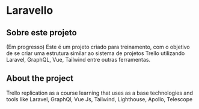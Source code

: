 # Laravello

## Sobre este projeto

(Em progresso)
Este é um projeto criado para treinamento, com o objetivo de se criar uma estrutura similar ao sistema de projetos Trello utilizando Laravel, GraphQL, Vue, Tailwind entre outras ferramentas.

## About the project

Trello replication as a course learning that uses as a base technologies and tools like Laravel, GraphQl, Vue Js, Tailwind, Lighthouse, Apollo, Telescope
